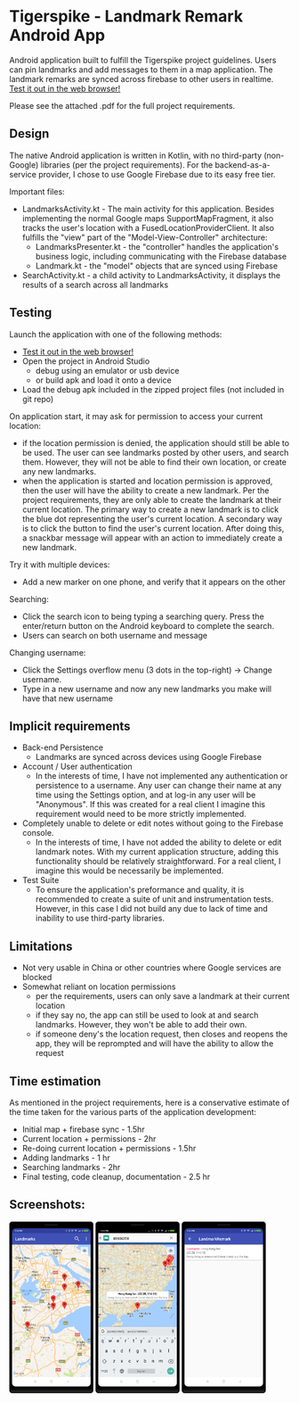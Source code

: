 # Tigerspike - Landmark Remark Android App

Android application built to fulfill the Tigerspike project guidelines. Users can pin landmarks and add messages to them in a map application. The landmark remarks are synced across firebase to other users in realtime. [Test it out in the web browser!](https://appetize.io/embed/0zcq7e1vqyj4y18jdknbhtp474)

Please see the attached .pdf for the full project requirements.

## Design
The native Android application is written in Kotlin, with no third-party (non-Google) libraries (per the project requirements). For the backend-as-a-service provider, I chose to use Google Firebase due to its easy free tier. 

Important files:
- LandmarksActivity.kt - The main activity for this application. Besides implementing the normal Google maps SupportMapFragment, it also tracks the user's location with a FusedLocationProviderClient. It also fulfills the "view" part of the "Model-View-Controller" architecture:
	- LandmarksPresenter.kt - the "controller" handles the application's business logic, including communicating with the Firebase database
	- Landmark.kt - the "model" objects that are synced using Firebase
- SearchActivity.kt - a child activity to LandmarksActivity, it displays the results of a search across all landmarks


## Testing
Launch the application with one of the following methods:
- [Test it out in the web browser!](https://appetize.io/embed/0zcq7e1vqyj4y18jdknbhtp474)
- Open the project in Android Studio
	- debug using an emulator or usb device
	- or build apk and load it onto a device
- Load the debug apk included in the zipped project files (not included in git repo)

On application start, it may ask for permission to access your current location:
- if the location permission is denied, the application should still be able to be used. The user can see landmarks posted by other users, and search them. However, they will not be able to find their own location, or create any new landmarks.
- when the application is started and location permission is approved, then the user will have the ability to create a new landmark. Per the project requirements, they are only able to create the landmark at their current location. The primary way to create a new landmark is to click the blue dot representing the user's current location. A secondary way is to click the button to find the user's current location. After doing this, a snackbar message will appear with an action to immediately create a new landmark.

Try it with multiple devices:
- Add a new marker on one phone, and verify that it appears on the other

Searching:
- Click the search icon to being typing a searching query. Press the enter/return button on the Android keyboard to complete the search.
- Users can search on both username and message

Changing username:
- Click the Settings overflow menu (3 dots in the top-right) -> Change username.
- Type in a new username and now any new landmarks you make will have that new username


## Implicit requirements
- Back-end Persistence
	- Landmarks are synced across devices using Google Firebase
- Account / User authentication
	- In the interests of time, I have not implemented any authentication or persistence to a username. Any user can change their name at any time using the Settings option, and at log-in any user will be "Anonymous". If this was created for a real client I imagine this requirement would need to be more strictly implemented.
- Completely unable to delete or edit notes without going to the Firebase console.
	- In the interests of time, I have not added the ability to delete or edit landmark notes. With my current application structure, adding this functionality should be relatively straightforward. For a real client, I imagine this would be necessarily be implemented.
- Test Suite
	- To ensure the application's preformance and quality, it is recommended to create a suite of unit and instrumentation tests. However, in this case I did not build any due to lack of time and inability to use third-party libraries. 

## Limitations 
- Not very usable in China or other countries where Google services are blocked
- Somewhat reliant on location permissions
	- per the requirements, users can only save a landmark at their current location
	- if they say no, the app can still be used to look at and search landmarks. However, they won't be able to add their own.
	- if someone deny's the location request, then closes and reopens the app, they will be reprompted and will have the ability to allow the request

## Time estimation
As mentioned in the project requirements, here is a conservative estimate of the time taken for the various parts of the application development:
- Initial map + firebase sync - 1.5hr
- Current location + permissions - 2hr
- Re-doing current location + permissions - 1.5hr
- Adding landmarks - 1 hr
- Searching landmarks - 2hr
- Final testing, code cleanup, documentation - 2.5 hr

## Screenshots:
<img src="screenshots/main.png" width="30%" />
<img src="screenshots/marker_and_search.png" width="30%" />
<img src="screenshots/search_results.png" width="30%" />
